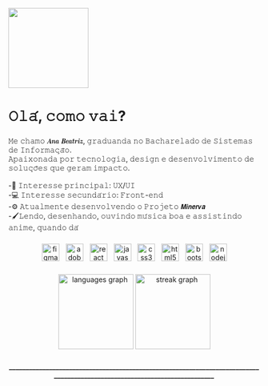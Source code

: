 <br clear="both">

<div align="left">
  <img height="160" src="https://i.pinimg.com/736x/28/94/54/2894542729905c84629d001a68278043.jpg"  />
</div>

###

<h1 align="left">𝙾𝚕𝚊́, 𝚌𝚘𝚖𝚘 𝚟𝚊𝚒?</h1>

###

<p align="left">𝙼𝚎 𝚌𝚑𝚊𝚖𝚘 𝑨𝒏𝒂 𝑩𝒆𝒂𝒕𝒓𝒊𝒛, 𝚐𝚛𝚊𝚍𝚞𝚊𝚗𝚍𝚊 𝚗𝚘 𝙱𝚊𝚌𝚑𝚊𝚛𝚎𝚕𝚊𝚍𝚘 𝚍𝚎 𝚂𝚒𝚜𝚝𝚎𝚖𝚊𝚜 𝚍𝚎 𝙸𝚗𝚏𝚘𝚛𝚖𝚊𝚌̧𝚊̃𝚘.<br>𝙰𝚙𝚊𝚒𝚡𝚘𝚗𝚊𝚍𝚊 𝚙𝚘𝚛 𝚝𝚎𝚌𝚗𝚘𝚕𝚘𝚐𝚒𝚊, 𝚍𝚎𝚜𝚒𝚐𝚗 𝚎 𝚍𝚎𝚜𝚎𝚗𝚟𝚘𝚕𝚟𝚒𝚖𝚎𝚗𝚝𝚘 𝚍𝚎 𝚜𝚘𝚕𝚞𝚌̧𝚘̃𝚎𝚜 𝚚𝚞𝚎 𝚐𝚎𝚛𝚊𝚖 𝚒𝚖𝚙𝚊𝚌𝚝𝚘. <br><br>-🎨 𝙸𝚗𝚝𝚎𝚛𝚎𝚜𝚜𝚎 𝚙𝚛𝚒𝚗𝚌𝚒𝚙𝚊𝚕: 𝚄𝚇/𝚄𝙸 <br>-💻 𝙸𝚗𝚝𝚎𝚛𝚎𝚜𝚜𝚎 𝚜𝚎𝚌𝚞𝚗𝚍𝚊́𝚛𝚒𝚘: 𝙵𝚛𝚘𝚗𝚝-𝚎𝚗𝚍 <br>-⚙️ 𝙰𝚝𝚞𝚊𝚕𝚖𝚎𝚗𝚝𝚎 𝚍𝚎𝚜𝚎𝚗𝚟𝚘𝚕𝚟𝚎𝚗𝚍𝚘 𝚘 𝙿𝚛𝚘𝚓𝚎𝚝𝚘 𝙈𝙞𝙣𝙚𝙧𝙫𝙖<br>-🖌️𝙻𝚎𝚗𝚍𝚘, 𝚍𝚎𝚜𝚎𝚗𝚑𝚊𝚗𝚍𝚘, 𝚘𝚞𝚟𝚒𝚗𝚍𝚘 𝚖𝚞́𝚜𝚒𝚌𝚊 𝚋𝚘𝚊 𝚎 𝚊𝚜𝚜𝚒𝚜𝚝𝚒𝚗𝚍𝚘 𝚊𝚗𝚒𝚖𝚎, 𝚚𝚞𝚊𝚗𝚍𝚘 𝚍𝚊́</p>

###

<div align="center">
  <img src="https://cdn.jsdelivr.net/gh/devicons/devicon/icons/figma/figma-original.svg" height="35" alt="figma logo"  />
  <img width="5" />
  <img src="https://skillicons.dev/icons?i=ai" height="35" alt="adobeillustrator logo"  />
  <img width="5" />
  <img src="https://skillicons.dev/icons?i=react" height="35" alt="react logo"  />
  <img width="5" />
  <img src="https://skillicons.dev/icons?i=js" height="35" alt="javascript logo"  />
  <img width="5" />
  <img src="https://cdn.simpleicons.org/css3/1572B6" height="35" alt="css3 logo"  />
  <img width="5" />
  <img src="https://cdn.simpleicons.org/html5/E34F26" height="35" alt="html5 logo"  />
  <img width="5" />
  <img src="https://cdn.jsdelivr.net/gh/devicons/devicon/icons/bootstrap/bootstrap-original.svg" height="35" alt="bootstrap logo"  />
  <img width="5" />
  <img src="https://cdn.jsdelivr.net/gh/devicons/devicon/icons/nodejs/nodejs-original.svg" height="35" alt="nodejs logo"  />
</div>

###

<div align="center">
  <img src="https://github-readme-stats.vercel.app/api/top-langs?username=Anabeazs&locale=pt-br&hide_title=true&layout=compact&card_width=320&langs_count=5&theme=merko&hide_border=true&order=2" height="150" alt="languages graph"  />
  <img src="https://streak-stats.demolab.com?user=Anabeazs&locale=pt-br&mode=daily&theme=merko&hide_border=true&border_radius=5&order=3" height="150" alt="streak graph"  />
</div>

###

<h5 align="center">___________________________________________________________________________________________________________________________</h5>

